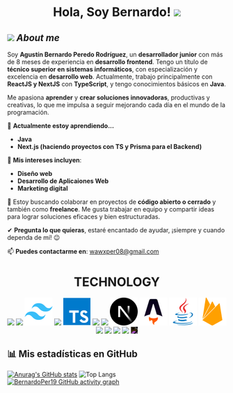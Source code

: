 <h1 align="center">Hola, Soy Bernardo! <img src="https://media.giphy.com/media/hvRJCLFzcasrR4ia7z/giphy.gif" width="35"></h1>

## <img src="https://media.giphy.com/media/ObNTw8Uzwy6KQ/giphy.gif" width="30px">&nbsp;***About me***

Soy **Agustín Bernardo Peredo Rodríguez**, un **desarrollador junior** con más de 8 meses de experiencia en **desarrollo frontend**. Tengo un título de **técnico superior en sistemas informáticos**, con especialización y excelencia en **desarrollo web**. Actualmente, trabajo principalmente con **ReactJS y NextJS** con **TypeScript**, y tengo conocimientos básicos en **Java**.

Me apasiona **aprender** y **crear soluciones innovadoras**, productivas y creativas, lo que me impulsa a seguir mejorando cada día en el mundo de la programación.

🌱 **Actualmente estoy aprendiendo...**
  - **Java**
  - **Next.js (haciendo proyectos con TS y Prisma para el Backend)**

💼 **Mis intereses incluyen**:
  - **Diseño web**
  - **Desarrollo de Aplicaiones Web**
  - **Marketing digital**

👯 Estoy buscando colaborar en proyectos de **código abierto o cerrado** y también como **freelance**. Me gusta trabajar en equipo y compartir ideas para lograr soluciones eficaces y bien estructuradas.

✔ **Pregunta lo que quieras**, estaré encantado de ayudar, ¡siempre y cuando dependa de mí! 😉

📫 **Puedes contactarme en**: <a href="mailto:wawxper08@gmail.com">wawxper08@gmail.com</a>

<h1 align="center">TECHNOLOGY</h1>

<p align="center">
  <img src="https://cdn.jsdelivr.net/gh/devicons/devicon/icons/html5/html5-original-wordmark.svg" style="height: 4rem"/>
  <img src="https://cdn.jsdelivr.net/gh/devicons/devicon/icons/css3/css3-original-wordmark.svg" style="height: 4rem"/>
  <img src="https://raw.githubusercontent.com/devicons/devicon/master/icons/tailwindcss/tailwindcss-original.svg" alt="tailwind" style="height: 4rem;" />
  <img src="https://cdn.jsdelivr.net/gh/devicons/devicon/icons/javascript/javascript-plain.svg" style="height: 4rem"/>
  <img src="https://raw.githubusercontent.com/devicons/devicon/master/icons/typescript/typescript-original.svg" alt="typescript" style="height: 4rem"/>
  <img src="https://cdn.jsdelivr.net/gh/devicons/devicon/icons/redux/redux-original.svg" style="height: 4rem; background-color:white"/>
  <img src="https://cdn.jsdelivr.net/gh/devicons/devicon/icons/react/react-original.svg" style="height: 4rem"/>
  <img src="https://raw.githubusercontent.com/devicons/devicon/master/icons/nextjs/nextjs-original.svg" alt="Next.js" style="height: 4rem;" />
  <img src="https://raw.githubusercontent.com/devicons/devicon/master/icons/astro/astro-original.svg" alt="Astro.js" style="height: 4rem;" />
  <img src="https://raw.githubusercontent.com/devicons/devicon/master/icons/java/java-original.svg" alt="Java" style="height: 4rem;" />
  <img src="https://raw.githubusercontent.com/devicons/devicon/master/icons/firebase/firebase-plain.svg" alt="Firebase" style="height: 4rem;" />
  <img src="https://cdn.jsdelivr.net/gh/devicons/devicon/icons/bootstrap/bootstrap-plain-wordmark.svg" style="height: 4rem"/>
  <img src="https://cdn.jsdelivr.net/gh/devicons/devicon/icons/materialui/materialui-plain.svg" style="height: 4rem"/>
  <img src="https://cdn.jsdelivr.net/gh/devicons/devicon/icons/npm/npm-original-wordmark.svg" style="height: 4rem"/>
  <img src="https://cdn.jsdelivr.net/gh/devicons/devicon/icons/git/git-plain.svg" style="height: 4rem"/>
  <img src="https://cdn.jsdelivr.net/gh/devicons/devicon/icons/github/github-original-wordmark.svg" style="filter: invert(2); height: 4rem; background-color: white;" />
</p>



## 📊 Mis estadísticas en GitHub

[![Anurag's GitHub stats](https://github-readme-stats.vercel.app/api?username=BernardoPer19)](https://github.com/BernardoPer19/github-readme-stats)
![Top Langs](https://github-readme-stats.vercel.app/api/top-langs/?username=BernardoPer19&hide_progress=false&layout=compact)
[![BernardoPer19 GitHub activity graph](https://github-readme-activity-graph.vercel.app/graph?username=BernardoPer19&bg_color=0d1117&color=c9d1d9&line=58a6ff&point=f0883e&area=true&hide_border=true&from=2024-12-30&to=2025-01-25)](https://github.com/BernardoPer19/github-readme-activity-graph)


</div>
